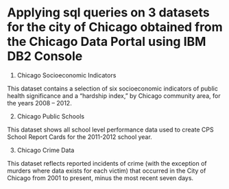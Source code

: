 #  Applying sql queries on 3 datasets for the city of Chicago obtained from the Chicago Data Portal using IBM DB2 Console

1. Chicago Socioeconomic Indicators

This dataset contains a selection of six socioeconomic indicators of public health significance and a “hardship index,” by Chicago community area, for the years 2008 – 2012.

2. Chicago Public Schools

This dataset shows all school level performance data used to create CPS School Report Cards for the 2011-2012 school year.

3. Chicago Crime Data

This dataset reflects reported incidents of crime (with the exception of murders where data exists for each victim) that occurred in the City of Chicago from 2001 to present, minus the most recent seven days.

